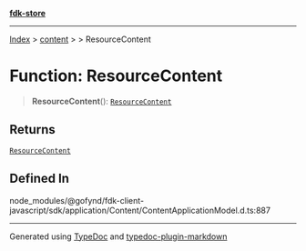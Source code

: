 [**fdk-store**](../../../README.md)
***

[Index](../../../API.md) > [content](../../README.md) > [<internal>](../README.md) > ResourceContent

# Function: ResourceContent

> **ResourceContent**(): [`ResourceContent`](../type-aliases/type-alias.ResourceContent.md)

## Returns

[`ResourceContent`](../type-aliases/type-alias.ResourceContent.md)

## Defined In

node\_modules/@gofynd/fdk-client-javascript/sdk/application/Content/ContentApplicationModel.d.ts:887

***
Generated using [TypeDoc](https://typedoc.org/) and [typedoc-plugin-markdown](https://www.npmjs.com/package/typedoc-plugin-markdown)
